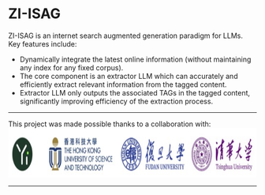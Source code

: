 # ZI-ISAG
 ZI-ISAG is an internet search augmented generation paradigm for LLMs. Key features include:
 - Dynamically integrate the latest online information (without maintaining any index for any fixed corpus).
 - The core component is an extractor LLM which can accurately and efficiently extract relevant information from the tagged content.
 - Extractor LLM only outputs the associated TAGs in the tagged content, significantly improving efficiency of the extraction process.

----------

This project was made possible thanks to a collaboration with:
<img src="https://github.com/Relaxed-System-Lab/ZI-ISAG/blob/main/images/collaboration.jpg" width="700" height="100" alt="hkust_pku">

----------


